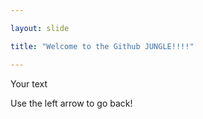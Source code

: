 ```yaml
---

layout: slide

title: "Welcome to the Github JUNGLE!!!!"

---
```


Your text

Use the left arrow to go back!
